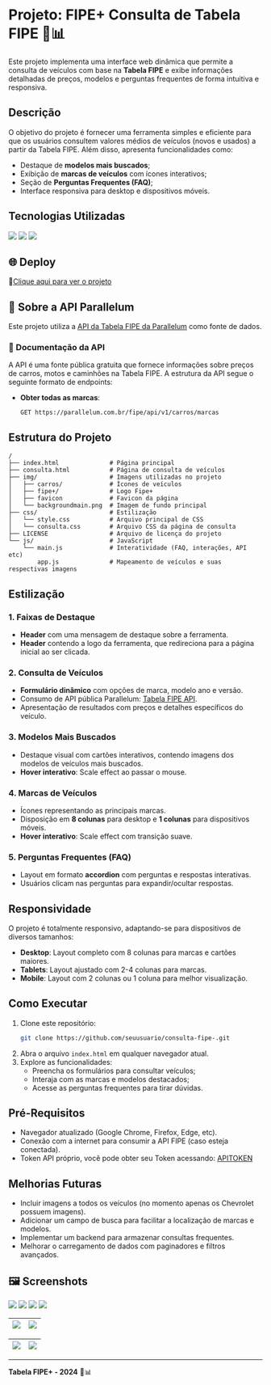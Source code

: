 # Projeto: **FIPE+** Consulta de Tabela FIPE 🚗📊

Este projeto implementa uma interface web dinâmica que permite a consulta de veículos com base na **Tabela FIPE** e exibe informações detalhadas de preços, modelos e perguntas frequentes de forma intuitiva e responsiva.

## Descrição
O objetivo do projeto é fornecer uma ferramenta simples e eficiente para que os usuários consultem valores médios de veículos (novos e usados) a partir da Tabela FIPE. Além disso, apresenta funcionalidades como:
- Destaque de **modelos mais buscados**;
- Exibição de **marcas de veículos** com ícones interativos;
- Seção de **Perguntas Frequentes (FAQ)**;
- Interface responsiva para desktop e dispositivos móveis.

## Tecnologias Utilizadas
<div>
  <img src="https://img.shields.io/badge/HTML-239120?style=for-the-badge&logo=html5&logoColor=white">
  <img src="https://img.shields.io/badge/CSS-239120?style=for-the-badge&logo=css3&logoColor=white">
  <img src="https://img.shields.io/badge/JavaScript-F7DF1E?style=for-the-badge&logo=javascript&logoColor=black">
</div>

## 🌐 Deploy
🔗[Clique aqui para ver o projeto](https://fipemais.netlify.app/)

## 🔗 Sobre a API Parallelum
Este projeto utiliza a [API da Tabela FIPE da Parallelum](https://deividfortuna.github.io/fipe/) como fonte de dados.

### 📘 Documentação da API
A API é uma fonte pública gratuita que fornece informações sobre preços de carros, motos e caminhões na Tabela FIPE. A estrutura da API segue o seguinte formato de endpoints:
- **Obter todas as marcas**:
  ```http
  GET https://parallelum.com.br/fipe/api/v1/carros/marcas

## Estrutura do Projeto
```
/
├── index.html              # Página principal
├── consulta.html           # Página de consulta de veículos
├── img/                    # Imagens utilizadas no projeto
│   ├── carros/             # Ícones de veículos
│   ├── fipe+/              # Logo Fipe+
│   ├── favicon             # Favicon da página
│   └── backgroundmain.png  # Imagem de fundo principal
├── css/                    # Estilização
│   └── style.css           # Arquivo principal de CSS
│   └── consulta.css        # Arquivo CSS da página de consulta
├── LICENSE                 # Arquivo de licença do projeto
└── js/                     # JavaScript
    └── main.js             # Interatividade (FAQ, interações, API etc)
        app.js              # Mapeamento de veículos e suas  respectivas imagens
```

## Estilização
### 1. Faixas de Destaque
- **Header** com uma mensagem de destaque sobre a ferramenta.
- **Header** contendo a logo da ferramenta, que redireciona para a página inicial ao ser clicada.

### 2. Consulta de Veículos
- **Formulário dinâmico** com opções de marca, modelo ano e versão.
- Consumo de API pública Parallelum: [Tabela FIPE API](https://fipe.online/).
- Apresentação de resultados com preços e detalhes específicos do veículo.

### 3. Modelos Mais Buscados
- Destaque visual com cartões interativos, contendo imagens dos modelos de veículos mais buscados.
- **Hover interativo**: Scale effect ao passar o mouse.

### 4. Marcas de Veículos
- Ícones representando as principais marcas.
- Disposição em **8 colunas** para desktop e **1 colunas** para dispositivos móveis.
- **Hover interativo**: Scale effect com transição suave.

### 5. Perguntas Frequentes (FAQ)
- Layout em formato **accordion** com perguntas e respostas interativas.
- Usuários clicam nas perguntas para expandir/ocultar respostas.

## Responsividade
O projeto é totalmente responsivo, adaptando-se para dispositivos de diversos tamanhos:
- **Desktop**: Layout completo com 8 colunas para marcas e cartões maiores.
- **Tablets**: Layout ajustado com 2-4 colunas para marcas.
- **Mobile**: Layout com 2 colunas ou 1 coluna para melhor visualização.

## Como Executar
1. Clone este repositório:
   ```bash
   git clone https://github.com/seuusuario/consulta-fipe-.git
   ```
2. Abra o arquivo `index.html` em qualquer navegador atual.
3. Explore as funcionalidades:
   - Preencha os formulários para consultar veículos;
   - Interaja com as marcas e modelos destacados;
   - Acesse as perguntas frequentes para tirar dúvidas.

## Pré-Requisitos
- Navegador atualizado (Google Chrome, Firefox, Edge, etc).
- Conexão com a internet para consumir a API FIPE (caso esteja conectada).
- Token API próprio, você pode obter seu Token acessando: [APITOKEN](https://fipe.online/register)

## Melhorias Futuras
- Incluir imagens a todos os veículos (no momento apenas os Chevrolet possuem imagens).
- Adicionar um campo de busca para facilitar a localização de marcas e modelos.
- Implementar um backend para armazenar consultas frequentes.
- Melhorar o carregamento de dados com paginadores e filtros avançados.

## 🖼 Screenshots

![](https://i.imgur.com/dQl3Za8.png)
![](https://i.imgur.com/zIRGMX4.png)
![](https://i.imgur.com/WhBnVgX.png)
![](https://i.imgur.com/xpIOWe8.png)

| ![](https://i.imgur.com/Z60oPE9.png) | ![](https://i.imgur.com/7QZiPly.png) |
|:------------------------------------:|:------------------------------------:|

| ![](https://i.imgur.com/9fZUBiJ.png) | ![](https://i.imgur.com/pAnmDnN.png) |
|:------------------------------------:|:------------------------------------:|

---
**Tabela FIPE+ - 2024** 🚗📊

